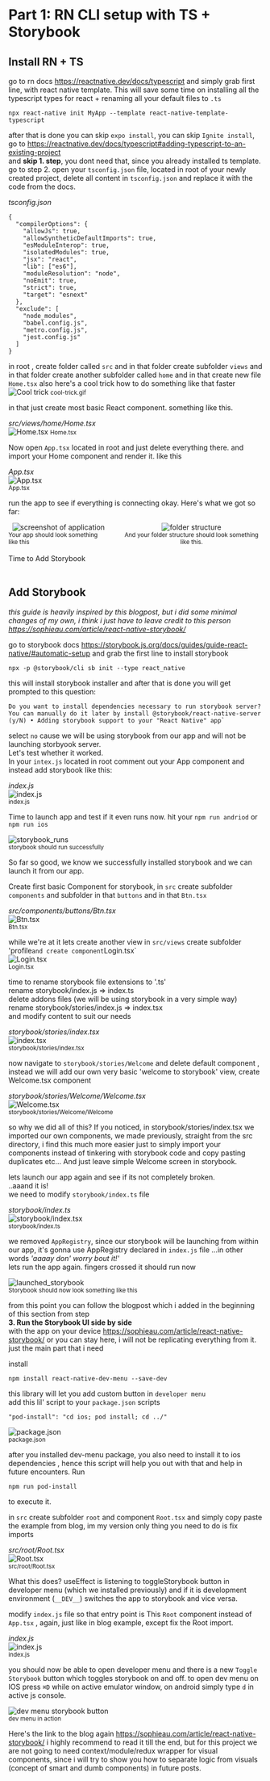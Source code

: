 # Part 1: RN CLI setup with TS + Storybook

## Install RN + TS

go to rn docs https://reactnative.dev/docs/typescript and simply grab first line, with react native template. This will save some time on installing all the typescript types for react + renaming all your default files to `.ts`

```
npx react-native init MyApp --template react-native-template-typescript
```

after that is done you can skip `expo install`, you can skip `Ignite install`, go to https://reactnative.dev/docs/typescript#adding-typescript-to-an-existing-project</br>
and **skip 1. step**, you dont need that, since you already installed ts template.</br>
go to step 2. open your `tsconfig.json` file, located in root of your newly created project, delete all content in `tsconfig.json` and replace it with the code from the docs.

_tsconfig.json_

```
{
  "compilerOptions": {
    "allowJs": true,
    "allowSyntheticDefaultImports": true,
    "esModuleInterop": true,
    "isolatedModules": true,
    "jsx": "react",
    "lib": ["es6"],
    "moduleResolution": "node",
    "noEmit": true,
    "strict": true,
    "target": "esnext"
  },
  "exclude": [
    "node_modules",
    "babel.config.js",
    "metro.config.js",
    "jest.config.js"
  ]
}
```

in root , create folder called `src` and in that folder create subfolder `views` and in that folder create another subfolder called `home` and in that create new file `Home.tsx` also here's a cool trick how to do something like that faster</br>
![Cool trick](../assets_posts/part-1/cool-trick.gif)
<small>cool-trick.gif</small></br>

in that just create most basic React component. something like this.

_src/views/home/Home.tsx_</br>
![Home.tsx](../assets_posts/part-1/img1.png)
<small>Home.tsx</small></br>

Now open `App.tsx` located in root and just delete everything there. and import your Home component and render it. like this

_App.tsx_</br>
![App.tsx](../assets_posts/part-1/img2.png)<br>
<small>App.tsx</small><br>

run the app to see if everything is connecting okay.
Here's what we got so far:<br>

<div style="
    display: flex;
    justify-content: flex-start;
">
    <div style="
        display: flex;
        flex-direction: column;
        align-items: center;
        margin-right: 24px;
    ">
        <img src="../assets_posts/part-1/img3.png" alt="screenshot of application"/>
        <small>Your app should look something like this</small>
    </div>
    <div  style="
        display: flex;
        flex-direction: column;
        align-items: center;
    ">
        <img src="../assets_posts/part-1/img4.png" alt="folder structure">
        <small style="text-align: center;">
            And your folder structure should look something like this.
        </small>
    </div>
</div>
<br>
Time to Add Storybook<br>
<br>

## Add Storybook 
*this guide is heavily inspired by this blogpost, but i did some minimal changes of my own, i think i just have to leave credit to this person https://sophieau.com/article/react-native-storybook/*

go to storybook docs https://storybook.js.org/docs/guides/guide-react-native/#automatic-setup and grab the first line to install storybook<br>
```
npx -p @storybook/cli sb init --type react_native
```
this will install storybook installer and after that is done you will get prompted to this question:
```
Do you want to install dependencies necessary to run storybook server? You can manually do it later by install @storybook/react-native-server (y/N) • Adding storybook support to your "React Native" app`
```

select `no` cause we will be using storybook from our app and will not be launching storbyook server.<br>
Let's test whether it worked.<br>
In your `intex.js` located in root comment out your App component and instead add storybook like this:

*index.js*<br>
![index.js](../assets_posts/part-1/img5.png)<br>
<small>index.js</small><br>

Time to launch app and test if it even runs now. hit your `npm run andriod` or `npm run ios`

![storybook_runs](../assets_posts/part-1/img6.png)<br>
<small>storybook should run successfully</small><br>

So far so good, we know we successfully installed storybook and we can launch it from our app.

Create first basic Component for storybook, in `src` create subfolder `components` and subfolder in that `buttons` and in that `Btn.tsx`

*src/components/buttons/Btn.tsx*<br>
![Btn.tsx](../assets_posts/part-1/img7.png)<br>
<small>Btn.tsx</small><br>

while we're at it lets create another view in `src/views` create subfolder 'profile`and create component`Login.tsx`<br>
![Login.tsx](../assets_posts/part-1/img8.png)<br>
<small>Login.tsx</small><br>

time to rename storybook file extensions to '.ts'<br>
rename storybook/index.js => index.ts<br>
delete addons files (we will be using storybook in a very simple way)<br>
rename storybook/stories/index.js => index.tsx<br>
and modify content to suit our needs<br>

*storybook/stories/index.tsx*<br>
![index.tsx](../assets_posts/part-1/img9.png)<br>
<small>storybook/stories/index.tsx</small><br>

now navigate to `storybook/stories/Welcome` and delete default component , instead we will add our own very basic 'welcome to storybook' view, create Welcome.tsx component

*storybook/stories/Welcome/Welcome.tsx*<br>
![Welcome.tsx](../assets_posts/part-1/img10.png)<br>
<small>storybook/stories/Welcome/Welcome</small><br>

so why we did all of this? If you noticed, in storybook/stories/index.tsx we imported our own components, we made previously, straight from the src directory, i find this much more easier just to simply import your components instead of tinkering with storybook code and copy pasting duplicates etc... And just leave simple Welcome screen in storybook.<br>

lets launch our app again and see if its not completely broken.<br>
..aaand it is!<br>
we need to modify `storybook/index.ts` file<br>

*storybook/index.ts*<br>
![storybook/index.tsx](../assets_posts/part-1/img11.png)<br>
<small>storybook/index.ts</small><br>

we removed `AppRegistry`, since our storybook will be launching from within our app, it's gonna use AppRegistry declared in `index.js` file ...in other words *'aaaay don' worry bout it!'*<br>
lets run the app again. fingers crossed it should run now<br>

![launched_storybook](../assets_posts/part-1/img12.png)<br>
<small>Storybook should now look something like this</small><br>


from this point you can follow the blogpost which i added in the beginning of this section from step<br>
**3. Run the Storybook UI side by side**<br>
with the app on your device https://sophieau.com/article/react-native-storybook/ or you can stay here, i will not be replicating everything from it. just the main part that i need

install
```
npm install react-native-dev-menu --save-dev
```
this library will let you add custom button in `developer menu`<br>
add this lil' script to your `package.json` scripts
```
"pod-install": "cd ios; pod install; cd ../"
```
![package.json](../assets_posts/part-1/img13.png)<br>
<small>package.json</small><br>

after you installed dev-menu package, you also need to install it to ios dependencies , hence this script will help you out with that and help in future encounters. Run
```
npm run pod-install
```
to execute it.

in `src` create subfolder `root` and component `Root.tsx` and simply copy paste the example from blog, im my version only thing you need to do is fix imports

*src/root/Root.tsx*<br>
![Root.tsx](../assets_posts/part-1/img14.png)<br>
<small>src/root/Root.tsx</small><br>

What this does? useEffect is listening to toggleStorybook button in developer menu (which we installed previously) and if it is development environment (`__DEV__`) switches the app to storybook and vice versa.

modify `index.js` file so that entry point is This `Root` component instead of `App.tsx` , again, just like in blog example, except fix the Root import.

*index.js*<br>
![index.js](../assets_posts/part-1/img15.png)<br>
<small>index.js</small><br>

you should now be able to open developer menu and there is a new `Toggle Storybook` button which toggles storybook on and off. to open dev menu on IOS press `⌘D` while on active emulator window, on android simply type `d` in active js console.

![dev menu storybook button](../assets_posts/part-1/img16.gif)<br>
<small>dev menu in action</small><br>

Here's the link to the blog again https://sophieau.com/article/react-native-storybook/ i highly recommend to read it till the end, but for this project we are not going to need context/module/redux wrapper for visual components, since i will try to show you how to separate logic from visuals (concept of smart and dumb components) in future posts.
